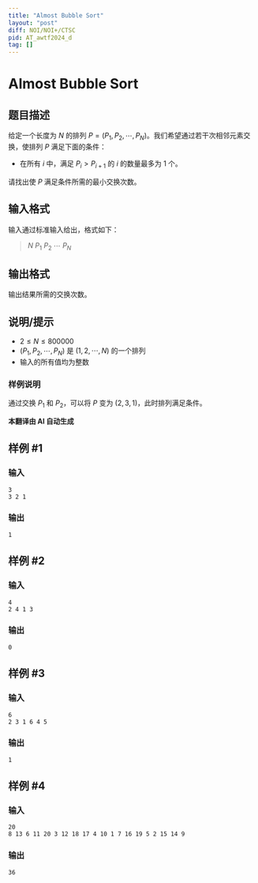 ```yaml
---
title: "Almost Bubble Sort"
layout: "post"
diff: NOI/NOI+/CTSC
pid: AT_awtf2024_d
tag: []
---
```


# Almost Bubble Sort

## 题目描述

给定一个长度为 $N$ 的排列 $P=(P_1, P_2, \cdots, P_N)$。我们希望通过若干次相邻元素交换，使排列 $P$ 满足下面的条件：

- 在所有 $i$ 中，满足 $P_i > P_{i+1}$ 的 $i$ 的数量最多为 1 个。

请找出使 $P$ 满足条件所需的最小交换次数。

## 输入格式

输入通过标准输入给出，格式如下：

> $N$ $P_1$ $P_2$ $\cdots$ $P_N$

## 输出格式

输出结果所需的交换次数。

## 说明/提示

- $2 \leq N \leq 800000$
- $(P_1, P_2, \cdots, P_N)$ 是 $(1, 2, \cdots, N)$ 的一个排列
- 输入的所有值均为整数

### 样例说明

通过交换 $P_1$ 和 $P_2$，可以将 $P$ 变为 $(2, 3, 1)$，此时排列满足条件。

 **本翻译由 AI 自动生成**

## 样例 #1

### 输入

```
3
3 2 1
```

### 输出

```
1
```

## 样例 #2

### 输入

```
4
2 4 1 3
```

### 输出

```
0
```

## 样例 #3

### 输入

```
6
2 3 1 6 4 5
```

### 输出

```
1
```

## 样例 #4

### 输入

```
20
8 13 6 11 20 3 12 18 17 4 10 1 7 16 19 5 2 15 14 9
```

### 输出

```
36
```


